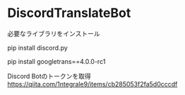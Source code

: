 # DiscordTranslateBot

必要なライブラリをインストール

pip install discord.py

pip install googletrans==4.0.0-rc1

Discord Botのトークンを取得
https://qiita.com/1ntegrale9/items/cb285053f2fa5d0cccdf
